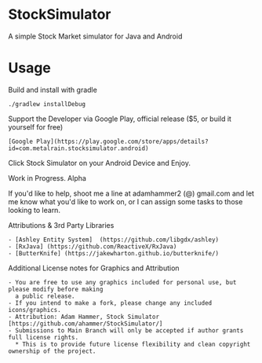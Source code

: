 # StockSimulator
A simple Stock Market simulator for Java and Android

# Usage

Build and install with gradle

    ./gradlew installDebug 

Support the Developer via Google Play, official release ($5, or build it yourself for free)

    [Google Play](https://play.google.com/store/apps/details?id=com.metalrain.stocksimulator.android)

Click Stock Simulator on your Android Device and Enjoy.

Work in Progress. Alpha

If you'd like to help, shoot me a line at adamhammer2 (@) gmail.com and let me know what you'd like
to work on, or I can assign some tasks to those looking to learn.

Attributions & 3rd Party Libraries

    - [Ashley Entity System]  (https://github.com/libgdx/ashley) 
    - [RxJava] (https://github.com/ReactiveX/RxJava) 
    - [ButterKnife] (https://jakewharton.github.io/butterknife/)

Additional License notes for Graphics and Attribution

    - You are free to use any graphics included for personal use, but please modify before making
      a public release.
    - If you intend to make a fork, please change any included icons/graphics.
    - Attribution: Adam Hammer, Stock Simulator [https://github.com/ahammer/StockSimulator/]
    - Submissions to Main Branch will only be accepted if author grants full license rights. 
      * This is to provide future license flexibility and clean copyright ownership of the project.
